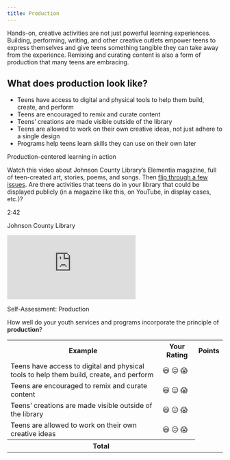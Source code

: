 ```yaml
---
title: Production
---
```


Hands-on, creative activities are not just powerful learning experiences. Building, performing, writing, and other creative outlets empower teens to express themselves and give teens something tangible they can take away from the experience. Remixing and curating content is also a form of production that many teens are embracing. 

## What does production look like?
* Teens have access to digital and physical tools to help them build, create, and perform
* Teens are encouraged to remix and curate content
* Teens’ creations are made visible outside of the library
* Teens are allowed to work on their own creative ideas, not just adhere to a single design
* Programs help teens learn skills they can use on their own later

<div class="reflection">
  <p class="box-title">Production-centered learning in action</p>
<p>Watch this video about Johnson County Library’s Elementia magazine, full of teen-created art, stories, poems, and songs. Then <a href="https://www.jocolibrary.org/teens/elementia">flip through a few issues</a>. Are there activities that teens do in your library that could be displayed publicly (in a magazine like this, on YouTube, in display cases, etc.)?</p>
<p class="videotime">2:42</p><p class="source">Johnson County Library</p>
<div class="video">
<iframe src="https://www.youtube.com/embed/hEkkw4Akijg" frameborder="0" allow="autoplay; encrypted-media" allowfullscreen></iframe></div>
</div>

<div class="reflection">
	<p>Self-Assessment: Production</p>
	<p>How well do your youth services and programs incorporate the principle of <b>production</b>?</p>
	<table class="worksheet">
		<tr>
			<th>Example</th>
			<th>Your Rating</th>
			<th>Points</th>
		</tr>
		<tr>
			<td>Teens have access to digital and physical tools to help them build, create, and perform</td>
			<td>😃 😐 😱</td>
			<td></td>
		</tr>
		<tr>
			<td>Teens are encouraged to remix and curate content</td>
			<td>😃 😐 😱</td>
			<td></td>
		</tr>
		<tr>
			<td>Teens’ creations are made visible outside of the library</td>
			<td>😃 😐 😱</td>
			<td></td>
		</tr>
		<tr>
			<td>Teens are allowed to work on their own creative ideas</td>
			<td>😃 😐 😱</td>
			<td></td>
		</tr>
				<tr>
			<th colspan="2">Total</th>
			<td></td>
		</tr>
	</table>


</div>